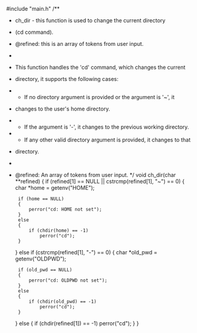 #include "main.h"
/**
 * ch_dir - this function is used to change the current directory
 * (cd command).
 * @refined: this is an array of tokens from user input.
 *
 * This function handles the 'cd' command, which changes the current
 * directory, it supports the following cases:
 * - If no directory argument is provided or the argument is '~', it
 * changes to the user's home directory.
 * - If the argument is '-', it changes to the previous working directory.
 * - If any other valid directory argument is provided, it changes to that
 * directory.
 *
 * @refined: An array of tokens from user input.
 */
void ch_dir(char **refined)
{
	if (refined[1] == NULL || cstrcmp(refined[1], "~") == 0)
	{
		char *home = getenv("HOME");

		if (home == NULL)
		{
			perror("cd: HOME not set");
		}
		else
		{
			if (chdir(home) == -1)
				perror("cd");
		}
	}
	else if (cstrcmp(refined[1], "-") == 0)
	{
		char *old_pwd = getenv("OLDPWD");

		if (old_pwd == NULL)
		{
			perror("cd: OLDPWD not set");
		}
		else
		{
			if (chdir(old_pwd) == -1)
				perror("cd");
		}
	}
	else
	{
		if (chdir(refined[1]) == -1)
			perror("cd");
	}
}
